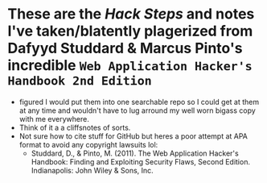 
# These are the *Hack Steps* and notes I've taken/blatently plagerized from Dafyyd Studdard & Marcus Pinto's incredible `Web Application Hacker's Handbook 2nd Edition`
- figured I would put them into one searchable repo so I could get at them at any time and wouldn't have to lug arround my well worn bigass copy with me everywhere.
- Think of it a a cliffsnotes of sorts.
- Not sure how to cite stuff for GitHub but heres a poor attempt at APA format to avoid any copyright lawsuits lol:
  - Studdard, D., & Pinto, M. (2011). The Web Application Hacker's Handbook: Finding and Exploiting Security Flaws, Second Edition. Indianapolis: John Wiley & Sons, Inc.

